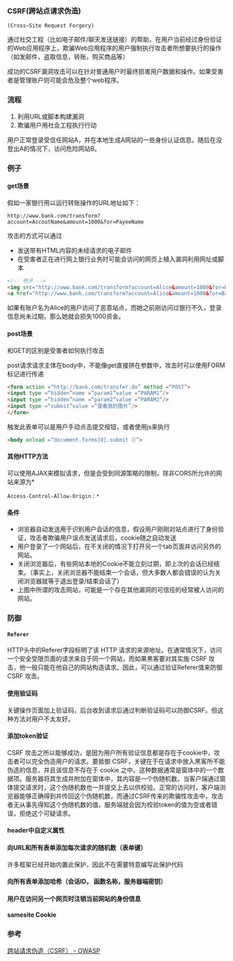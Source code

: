 ### CSRF(跨站点请求伪造)

`(Cross—Site Request Forgery)`

通过社交工程（比如电子邮件/聊天发送链接）的帮助，在用户当前经过身份验证的Web应用程序上，欺骗Web应用程序的用户强制执行攻击者所想要执行的操作（如发邮件，盗取信息，转账，购买商品等）

成功的CSRF漏洞攻击可以在针对普通用户时最终损害用户数据和操作。如果受害者是管理账户则可能会危及整个web程序。

### 流程

1. 利用URL或脚本构建漏洞
2. 欺骗用户用社会工程执行行动

用户正常登录受信任网站A，并在本地生成A网站的一些身份认证信息。随后在没登出A的情况下，访问危险网站B。

### 例子

#### get场景

假如一家银行用以运行转账操作的URL地址如下：

```http
http://www.bank.com/transform?account=AccoutName&amount=1000&for=PayeeName
```

攻击的方式可以通过

- 发送带有HTML内容的未经请求的电子邮件
- 在受害者正在进行网上银行业务时可能会访问的网页上植入漏洞利用网址或脚本

```html
<!-- 例子 -->
<img src="http://www.bank.com/transform?account=Alice&amount=1000&for=Badman" width="0" height="0">
<a href="http://www.bank.com/transform?account=Alice&amount=1000&for=Badman">点击有惊喜</a>
```

如果有账户名为Alice的用户访问了恶意站点，而她之前刚访问过银行不久，登录信息尚未过期，那么她就会损失1000资金。

#### post场景

和GET的区别是受害者如何执行攻击

post请求请求主体在body中，不能像get直接拼在参数中，攻击时可以使用FORM标记进行传递

```html
<form action =“http://bank.com/transfer.do” method =“POST”>
<input type =“hidden”name =“param1”value =“PARAM1”/>
<input type =“hidden”name =“param2”value =“PARAM2”/>
<input type =“submit”value =“查看我的图片”/>
</form>
```

触发此表单可以是用户手动点击提交按钮，或者使用js来执行

```html
<body onload =“document.forms[0].submit（）”>
```

#### 其他HTTP方法

可以使用AJAX来模拟请求，但是会受到同源策略的限制，除非CORS所允许的网站来源为*

```http
Access-Control-Allow-Origin：*
```

#### 条件

- 浏览器自动发送用于识别用户会话的信息，假设用户刚刚对站点进行了身份验证，攻击者欺骗用户误点发送请求后，cookie随之自动发送
- 用户登录了一个网站后，在不关闭的情况下打开另一个tab页面并访问另外的网站。
- 关闭浏览器后，有些网站本地的Cookie不能立刻过期，即上次的会话已经结束。（事实上，关闭浏览器不能结束一个会话，但大多数人都会错误的认为关闭浏览器就等于退出登录/结束会话了）
- 上图中所谓的攻击网站，可能是一个存在其他漏洞的可信任的经常被人访问的网站。

### 防御

#### `Referer`

HTTP头中的Referer字段标明了该 HTTP 请求的来源地址。在通常情况下，访问一个安全受限页面的请求来自于同一个网站，而如果黑客要对其实施 CSRF 攻击，他一般只能在他自己的网站构造请求。因此，可以通过验证Referer值来防御CSRF 攻击。

#### 使用验证码

关键操作页面加上验证码，后台收到请求后通过判断验证码可以防御CSRF。但这种方法对用户不太友好。

#### 添加token验证

CSRF 攻击之所以能够成功，是因为用户所有验证信息都是存在于cookie中，攻击者可以完全伪造用户的请求。要抵御 CSRF，关键在于在请求中放入黑客所不能伪造的信息，并且该信息不存在于 cookie 之中。这种数据通常是窗体中的一个数据项。服务器将其生成并附加在窗体中，其内容是一个伪随机数。当客户端通过窗体提交请求时，这个伪随机数也一并提交上去以供校验。正常的访问时，客户端浏览器能够正确得到并传回这个伪随机数，而通过CSRF传来的欺骗性攻击中，攻击者无从事先得知这个伪随机数的值，服务端就会因为校验token的值为空或者错误，拒绝这个可疑请求。

#### header中自定义属性

#### 向URL和所有表单添加每次请求的随机数（表单键）

许多框架已经开始内置此保护，因此不在需要特意编写此保护代码

#### 向所有表单添加哈希（会话ID， 函数名称，服务器端密钥）

#### 用户在访问另一个网页时注销当前网站的身份信息

#### samesite Cookie

### 参考

[跨站请求伪造（CSRF） -  OWASP](https://www.owasp.org/index.php/Cross-Site_Request_Forgery_(CSRF))